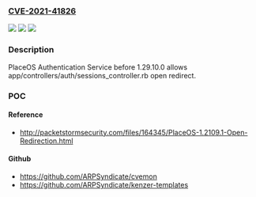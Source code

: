 ### [CVE-2021-41826](https://cve.mitre.org/cgi-bin/cvename.cgi?name=CVE-2021-41826)
![](https://img.shields.io/static/v1?label=Product&message=n%2Fa&color=blue)
![](https://img.shields.io/static/v1?label=Version&message=n%2Fa&color=blue)
![](https://img.shields.io/static/v1?label=Vulnerability&message=n%2Fa&color=brighgreen)

### Description

PlaceOS Authentication Service before 1.29.10.0 allows app/controllers/auth/sessions_controller.rb open redirect.

### POC

#### Reference
- http://packetstormsecurity.com/files/164345/PlaceOS-1.2109.1-Open-Redirection.html

#### Github
- https://github.com/ARPSyndicate/cvemon
- https://github.com/ARPSyndicate/kenzer-templates

